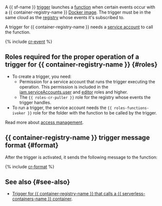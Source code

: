 A {{ sf-name }} [trigger](../../functions/concepts/trigger/index.md) launches a [function](../../functions/concepts/function.md) when certain events occur with a {{ container-registry-name }} [Docker image](../../container-registry/concepts/docker-image.md). The trigger must be in the same cloud as the [registry](../../container-registry/concepts/registry.md) whose events it's subscribed to.

A trigger for {{ container-registry-name }} needs a [service account](../../iam/concepts/users/service-accounts.md) to call the function.

{% include [cr-event](cr-event.md) %}

## Roles required for the proper operation of a trigger for {{ container-registry-name }} {#roles}

* To create a trigger, you need:
   * Permission for a service account that runs the trigger executing the operation. This permission is included in the [iam.serviceAccounts.user](../../iam/concepts/access-control/roles.md#sa-user) and [editor](../../iam/concepts/access-control/roles.md#editor) roles and higher.
   * The `{{ roles-cr-puller }}` role for the registry whose events the trigger handles.
* To run a trigger, the service account needs the `{{ roles-functions-ivoker }}` role for the folder with the function to be called by the trigger.

Read more about [access management](../../functions/security/index.md).

## {{ container-registry-name }} trigger message format {#format}

After the trigger is activated, it sends the following message to the function:

{% include [cr-format](cr-format.md) %}

## See also {#see-also}

* [Trigger for {{ container-registry-name }} that calls a {{ serverless-containers-name }} container](../../serverless-containers/concepts/trigger/cr-trigger.md).